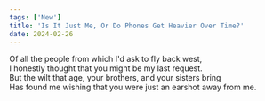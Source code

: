 ```yaml
---
tags: ['New']
title: 'Is It Just Me, Or Do Phones Get Heavier Over Time?'
date: 2024-02-26
---
```


Of all the people from which I'd ask to fly back west,  
I honestly thought that you might be my last request.  
But the wilt that age, your brothers, and your sisters bring  
Has found me wishing that you were just an earshot away from me.  
